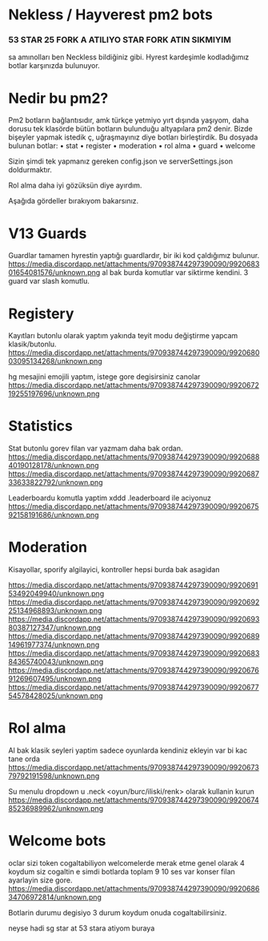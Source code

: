 # Nekless / Hayverest pm2 bots

### 53 STAR 25 FORK A ATILIYO STAR FORK ATIN SIKMIYIM

sa amınolları ben Neckless bildiğiniz gibi. Hyrest kardeşimle kodladığımız botlar karşınızda bulunuyor.

# Nedir bu pm2?

Pm2 botların bağlantısıdır, amk türkçe yetmiyo yırt dışında yaşıyom, daha dorusu tek klasörde bütün botların bulunduğu altyapılara pm2 denir.
Bizde bişeyler yapmak istedik ç, uğraşmayınız diye botları birleştirdik. 
Bu dosyada bulunan botlar:
• stat
• register
• moderation
• rol alma
• guard
• welcome

Sizin şimdi tek yapmanız gereken config.json ve serverSettings.json doldurmaktır.

Rol alma daha iyi gözüksün diye ayırdım.

Aşağıda gördeller bırakıyom bakarsınız.

# V13 Guards

Guardlar tamamen hyrestin yaptığı guardlardır, bir iki kod çaldığımız bulunur.
https://media.discordapp.net/attachments/970938744297390090/992068301654081576/unknown.png
al bak burda komutlar var siktirme kendini.
3 guard var slash komutlu.

# Registery

Kayıtları butonlu olarak yaptım yakında teyit modu değiştirme yapcam klasik/butonlu.
https://media.discordapp.net/attachments/970938744297390090/992068003095134268/unknown.png

hg mesajini emojili yaptım, istege gore degisirsiniz canolar
https://media.discordapp.net/attachments/970938744297390090/992067219255197696/unknown.png

# Statistics

Stat butonlu gorev filan var yazmam daha bak ordan.
https://media.discordapp.net/attachments/970938744297390090/992068840190128178/unknown.png
https://media.discordapp.net/attachments/970938744297390090/992068733633822792/unknown.png

Leaderboardu komutla yaptim xddd .leaderboard ile aciyonuz 
https://media.discordapp.net/attachments/970938744297390090/992067592158191686/unknown.png

# Moderation

Kisayollar, sporify algilayici, kontroller hepsi burda bak asagidan

https://media.discordapp.net/attachments/970938744297390090/992069153492049940/unknown.png
https://media.discordapp.net/attachments/970938744297390090/992069225134968893/unknown.png
https://media.discordapp.net/attachments/970938744297390090/992069380387127347/unknown.png
https://media.discordapp.net/attachments/970938744297390090/992068914961977374/unknown.png
https://media.discordapp.net/attachments/970938744297390090/992068384365740043/unknown.png
https://media.discordapp.net/attachments/970938744297390090/992067691269607495/unknown.png
https://media.discordapp.net/attachments/970938744297390090/992067754578428025/unknown.png

# Rol alma 

Al bak klasik seyleri yaptim sadece oyunlarda kendiniz ekleyin var bi kac tane orda 
https://media.discordapp.net/attachments/970938744297390090/992067379792191598/unknown.png

Su menulu dropdown u .neck <oyun/burc/iliski/renk> olarak kullanin kurun 
https://media.discordapp.net/attachments/970938744297390090/992067485236989962/unknown.png

# Welcome bots

oclar sizi token cogaltabiliyon welcomelerde merak etme genel olarak 4 koydum siz cogaltin
e simdi botlarda toplam 9 10 ses var konser filan ayarlayin size gore.
https://media.discordapp.net/attachments/970938744297390090/992068634706972814/unknown.png

Botlarin durumu degisiyo 3 durum koydum onuda cogaltabilirsiniz.


neyse hadi sg star at 53 stara atiyom buraya











